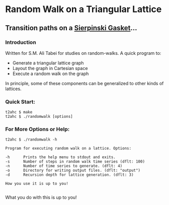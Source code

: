 Random Walk on a Triangular Lattice
===================================
Transition paths on a [Sierpinski Gasket][1]...
-----------------------------------------------


### Introduction


Written for S.M. Ali Tabei for studies on random-walks. A quick program to:


 - Generate a triangular lattice graph
 - Layout the graph in Cartesian space
 - Execute a random walk on the graph


In principle, some of these components can be generalized to other kinds of lattices.


### Quick Start:


```
t2ahc $ make
t2ahc $ ./randomwalk [options]
```


### For More Options or Help:


```
t2ahc $ ./randomwalk -h

Program for executing random walk on a lattice. Options:

-h		Prints the help menu to stdout and exits.
-s		Number of steps in random walk time series (dflt: 100)
-n		Number of time series to generate. (dflt: 4)
-o		Directory for writing output files. (dflt: "output")
-d		Recursion depth for lattice generation. (dflt: 3)

How you use it is up to you!


```


What you do with this is up to you!


[1]: http://en.wikipedia.org/wiki/Sierpinski_triangle